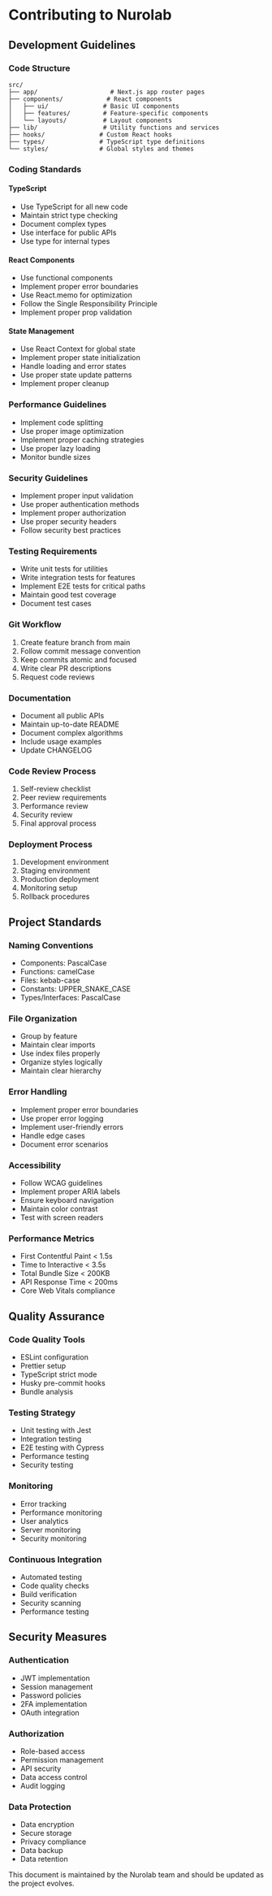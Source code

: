 # Contributing to Nurolab

## Development Guidelines

### Code Structure
```
src/
├── app/                    # Next.js app router pages
├── components/            # React components
│   ├── ui/               # Basic UI components
│   ├── features/         # Feature-specific components
│   └── layouts/          # Layout components
├── lib/                  # Utility functions and services
├── hooks/               # Custom React hooks
├── types/               # TypeScript type definitions
└── styles/              # Global styles and themes
```

### Coding Standards

#### TypeScript
- Use TypeScript for all new code
- Maintain strict type checking
- Document complex types
- Use interface for public APIs
- Use type for internal types

#### React Components
- Use functional components
- Implement proper error boundaries
- Use React.memo for optimization
- Follow the Single Responsibility Principle
- Implement proper prop validation

#### State Management
- Use React Context for global state
- Implement proper state initialization
- Handle loading and error states
- Use proper state update patterns
- Implement proper cleanup

### Performance Guidelines
- Implement code splitting
- Use proper image optimization
- Implement proper caching strategies
- Use proper lazy loading
- Monitor bundle sizes

### Security Guidelines
- Implement proper input validation
- Use proper authentication methods
- Implement proper authorization
- Use proper security headers
- Follow security best practices

### Testing Requirements
- Write unit tests for utilities
- Write integration tests for features
- Implement E2E tests for critical paths
- Maintain good test coverage
- Document test cases

### Git Workflow
1. Create feature branch from main
2. Follow commit message convention
3. Keep commits atomic and focused
4. Write clear PR descriptions
5. Request code reviews

### Documentation
- Document all public APIs
- Maintain up-to-date README
- Document complex algorithms
- Include usage examples
- Update CHANGELOG

### Code Review Process
1. Self-review checklist
2. Peer review requirements
3. Performance review
4. Security review
5. Final approval process

### Deployment Process
1. Development environment
2. Staging environment
3. Production deployment
4. Monitoring setup
5. Rollback procedures

## Project Standards

### Naming Conventions
- Components: PascalCase
- Functions: camelCase
- Files: kebab-case
- Constants: UPPER_SNAKE_CASE
- Types/Interfaces: PascalCase

### File Organization
- Group by feature
- Maintain clear imports
- Use index files properly
- Organize styles logically
- Maintain clear hierarchy

### Error Handling
- Implement proper error boundaries
- Use proper error logging
- Implement user-friendly errors
- Handle edge cases
- Document error scenarios

### Accessibility
- Follow WCAG guidelines
- Implement proper ARIA labels
- Ensure keyboard navigation
- Maintain color contrast
- Test with screen readers

### Performance Metrics
- First Contentful Paint < 1.5s
- Time to Interactive < 3.5s
- Total Bundle Size < 200KB
- API Response Time < 200ms
- Core Web Vitals compliance

## Quality Assurance

### Code Quality Tools
- ESLint configuration
- Prettier setup
- TypeScript strict mode
- Husky pre-commit hooks
- Bundle analysis

### Testing Strategy
- Unit testing with Jest
- Integration testing
- E2E testing with Cypress
- Performance testing
- Security testing

### Monitoring
- Error tracking
- Performance monitoring
- User analytics
- Server monitoring
- Security monitoring

### Continuous Integration
- Automated testing
- Code quality checks
- Build verification
- Security scanning
- Performance testing

## Security Measures

### Authentication
- JWT implementation
- Session management
- Password policies
- 2FA implementation
- OAuth integration

### Authorization
- Role-based access
- Permission management
- API security
- Data access control
- Audit logging

### Data Protection
- Data encryption
- Secure storage
- Privacy compliance
- Data backup
- Data retention

This document is maintained by the Nurolab team and should be updated as the project evolves.
